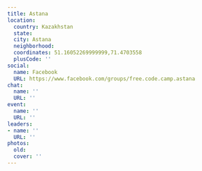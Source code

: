 ```yaml
---
title: Astana
location:
  country: Kazakhstan
  state: 
  city: Astana
  neighborhood: 
  coordinates: 51.16052269999999,71.4703558
  plusCode: ''
social:
  name: Facebook
  URL: https://www.facebook.com/groups/free.code.camp.astana
chat:
  name: ''
  URL: ''
event:
  name: ''
  URL: ''
leaders:
- name: ''
  URL: ''
photos:
  old: 
  cover: ''
---
```

